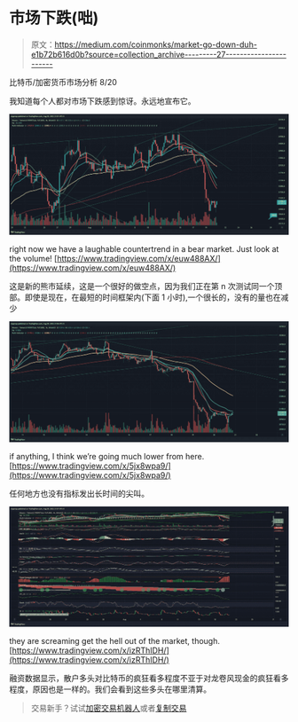# 市场下跌(咄)

> 原文：<https://medium.com/coinmonks/market-go-down-duh-e1b72b616d0b?source=collection_archive---------27----------------------->

比特币/加密货币市场分析 8/20

我知道每个人都对市场下跌感到惊讶。永远地宣布它。

![](img/87fa371071595f611268470baf458e9e.png)

right now we have a laughable countertrend in a bear market. Just look at the volume! [https://www.tradingview.com/x/euw488AX/](https://www.tradingview.com/x/euw488AX/)

这是新的熊市延续，这是一个很好的做空点，因为我们正在第 n 次测试同一个顶部。即使是现在，在最短的时间框架内(下面 1 小时),一个很长的，没有的量也在减少

![](img/bf8e0dc5f2e45a6518e84d8a714fb029.png)

if anything, I think we’re going much lower from here. [https://www.tradingview.com/x/5jx8wpa9/](https://www.tradingview.com/x/5jx8wpa9/)

任何地方也没有指标发出长时间的尖叫。

![](img/d9df1174f4a736aace8b36732ed824f4.png)

they are screaming get the hell out of the market, though. [https://www.tradingview.com/x/izRThIDH/](https://www.tradingview.com/x/izRThIDH/)

融资数据显示，散户多头对比特币的疯狂看多程度不亚于对龙卷风现金的疯狂看多程度，原因也是一样的。我们会看到这些多头在哪里清算。

> 交易新手？试试[加密交易机器人](/coinmonks/crypto-trading-bot-c2ffce8acb2a)或者[复制交易](/coinmonks/top-10-crypto-copy-trading-platforms-for-beginners-d0c37c7d698c)